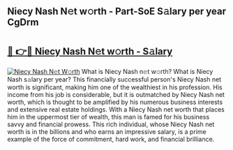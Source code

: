 ## Niecy Nash N𝚎t w𝚘rth - Part-SoE S𝚊lary per year CgDrm

# <h2><a href="http://gc2tzr5.nevu.top/?p=Niecy+Nash">🔗 👉🔴 Niecy Nash N𝚎t w𝚘rth - S𝚊lary</a></h2>

[![Niecy Nash N𝚎t W𝚘rth](https://i.imgur.com/Oavwk0R.jpeg)](http://gc2tzr5.nevu.top/?p=Niecy+Nash)
What is Niecy Nash n𝚎t w𝚘rth? What is Niecy Nash s𝚊lary per year?
This financially successful person's Niecy Nash net worth is significant, making him one of the wealthiest in his profession. His income from his job is considerable, but it is outmatched by Niecy Nash net worth, which is thought to be amplified by his numerous business interests and extensive real estate holdings. With a Niecy Nash net worth that places him in the uppermost tier of wealth, this man is famed for his business savvy and financial prowess. This rich individual, whose Niecy Nash net worth is in the billions and who earns an impressive salary, is a prime example of the force of commitment, hard work, and financial brilliance.
